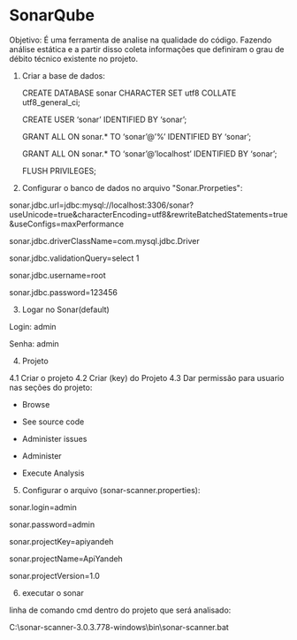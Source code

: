 # SonarQube

Objetivo: 
É uma ferramenta de analise na qualidade do código. Fazendo análise estática e a partir disso coleta informações que definiram o grau de débito técnico existente no projeto. 


1) Criar a base de dados: 

    CREATE DATABASE sonar CHARACTER SET utf8 COLLATE utf8_general_ci;

    CREATE USER ‘sonar’ IDENTIFIED BY ‘sonar’;

    GRANT ALL ON sonar.* TO ‘sonar’@’%’ IDENTIFIED BY ‘sonar’;

    GRANT ALL ON sonar.* TO ‘sonar’@’localhost’ IDENTIFIED BY ‘sonar’;

    FLUSH PRIVILEGES;

2) Configurar o banco de dados no arquivo "Sonar.Prorpeties": 

sonar.jdbc.url=jdbc:mysql://localhost:3306/sonar?useUnicode=true&characterEncoding=utf8&rewriteBatchedStatements=true&useConfigs=maxPerformance

sonar.jdbc.driverClassName=com.mysql.jdbc.Driver

sonar.jdbc.validationQuery=select 1

sonar.jdbc.username=root

sonar.jdbc.password=123456


3) Logar no Sonar(default) 
 
Login: admin 

Senha: admin 

4) Projeto

4.1 Criar o projeto 
4.2 Criar (key) do Projeto 
4.3 Dar permissão para usuario nas seções do projeto: 
- Browse

- See source code 

- Administer issues 

- Administer

- Execute Analysis 

5) Configurar o arquivo (sonar-scanner.properties):

sonar.login=admin

sonar.password=admin

sonar.projectKey=apiyandeh

sonar.projectName=ApiYandeh

sonar.projectVersion=1.0

6) executar o sonar

linha de comando cmd dentro do projeto que será analisado:

C:\sonar-scanner-3.0.3.778-windows\bin\sonar-scanner.bat




